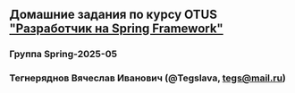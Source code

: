 ## Домашние задания по курсу OTUS ["Разработчик на Spring Framework"](https://github.com/tegslava/2025-05-otus-spring-Tegneryadnov.git)
### Группа Spring-2025-05  
### Тегнеряднов Вячеслав Иванович (@Tegslava, tegs@mail.ru)